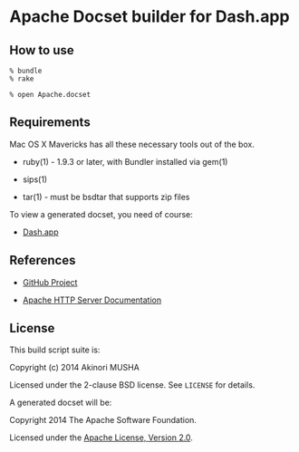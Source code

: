 Apache Docset builder for Dash.app
==================================

How to use
----------

    % bundle
    % rake

    % open Apache.docset

Requirements
------------

Mac OS X Mavericks has all these necessary tools out of the box.

- ruby(1) - 1.9.3 or later, with Bundler installed via gem(1)

- sips(1)

- tar(1) - must be bsdtar that supports zip files

To view a generated docset, you need of course:

- [Dash.app](http://kapeli.com/dash)

References
----------

- [GitHub Project](https://github.com/knu/docset-apache)

- [Apache HTTP Server Documentation](http://httpd.apache.org/docs/)

License
-------

This build script suite is:

Copyright (c) 2014 Akinori MUSHA

Licensed under the 2-clause BSD license.
See `LICENSE` for details.

A generated docset will be:

Copyright 2014 The Apache Software Foundation.

Licensed under the [Apache License, Version 2.0](http://www.apache.org/licenses/LICENSE-2.0).
